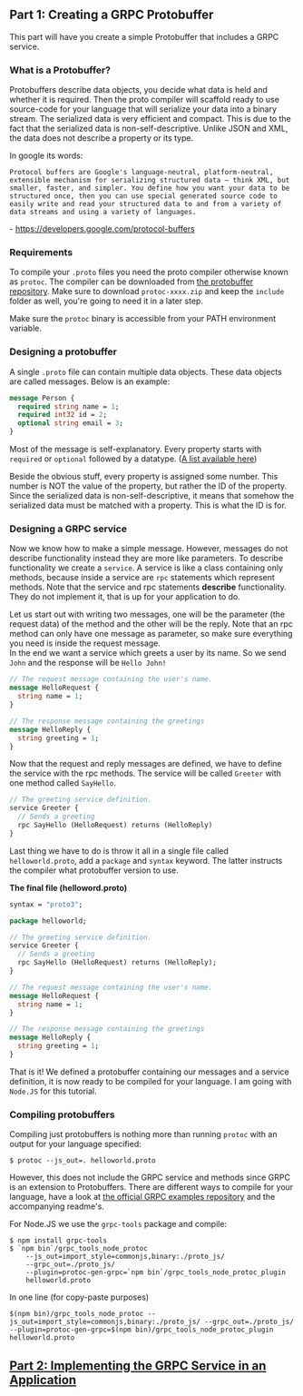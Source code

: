 ## Part 1: Creating a GRPC Protobuffer

This part will have you create a simple Protobuffer that includes a GRPC service.

### What is a Protobuffer?

Protobuffers describe data objects, you decide what data is held and whether it is required. Then the proto compiler will scaffold ready to use source-code for your language that will serialize your data into a binary stream. The serialized data is very efficient and compact. This is due to the fact that the serialized data is non-self-descriptive. Unlike JSON and XML, the data does not describe a property or its type.

In google its words:

```
Protocol buffers are Google's language-neutral, platform-neutral, extensible mechanism for serializing structured data – think XML, but smaller, faster, and simpler. You define how you want your data to be structured once, then you can use special generated source code to easily write and read your structured data to and from a variety of data streams and using a variety of languages.
```

\- https://developers.google.com/protocol-buffers

### Requirements

To compile your `.proto` files you need the proto compiler otherwise known as `protoc`. The compiler can be downloaded from [the protobuffer repository](https://github.com/protocolbuffers/protobuf/releases/). Make sure to download `protoc-xxxx.zip` and keep the `include` folder as well, you\'re going to need it in a later step.

Make sure the `protoc` binary is accessible from your PATH environment variable.

### Designing a protobuffer

A single `.proto` file can contain multiple data objects. These data objects are called messages. Below is an example:

```protobuf
message Person {
  required string name = 1;
  required int32 id = 2;
  optional string email = 3;
}
```

Most of the message is self-explanatory. Every property starts with `required` or `optional` followed by a datatype. ([A list available here](https://developers.google.com/protocol-buffers/docs/reference/google.protobuf))

Beside the obvious stuff, every property is assigned some number. This number is NOT the value of the property, but rather the ID of the property. Since the serialized data is non-self-descriptive, it means that somehow the serialized data must be matched with a property. This is what the ID is for.

### Designing a GRPC service

Now we know how to make a simple message. However, messages do not describe functionality instead they are more like parameters. To describe functionality we create a `service`. A service is like a class containing only methods, because inside a service are `rpc` statements which represent methods. Note that the service and rpc statements **describe** functionality. They do not implement it, that is up for your application to do.

Let us start out with writing two messages, one will be the parameter (the request data) of the method and the other will be the reply. Note that an rpc method can only have one message as parameter, so make sure everything you need is inside the request message.  
In the end we want a service which greets a user by its name. So we send `John` and the response will be `Hello John!`

```protobuf
// The request message containing the user's name.
message HelloRequest {
  string name = 1;
}

// The response message containing the greetings
message HelloReply {
  string greeting = 1;
}
```

Now that the request and reply messages are defined, we have to define the service with the rpc methods. The service will be called `Greeter` with one method called `SayHello`.

```protobuf
// The greeting service definition.
service Greeter {
  // Sends a greeting
  rpc SayHello (HelloRequest) returns (HelloReply)
}
```

Last thing we have to do is throw it all in a single file called `helloworld.proto`, add a `package` and `syntax` keyword. The latter instructs the compiler what protobuffer version to use.

**The final file (helloword.proto)**

```protobuf
syntax = "proto3";

package helloworld;

// The greeting service definition.
service Greeter {
  // Sends a greeting
  rpc SayHello (HelloRequest) returns (HelloReply);
}

// The request message containing the user's name.
message HelloRequest {
  string name = 1;
}

// The response message containing the greetings
message HelloReply {
  string greeting = 1;
}
```

That is it! We defined a protobuffer containing our messages and a service definition, it is now ready to be compiled for your language. I am going with `Node.JS` for this tutorial.

### Compiling protobuffers

Compiling just protobuffers is nothing more than running `protoc` with an output for your language specified:

```
$ protoc --js_out=. helloworld.proto
```

However, this does not include the GRPC service and methods since GRPC is an extension to Protobuffers. There are different ways to compile for your language, have a look at [the official GRPC examples repository](https://github.com/grpc/grpc/tree/master/examples) and the accompanying readme's.

For Node.JS we use the `grpc-tools` package and compile:

```
$ npm install grpc-tools
$ `npm bin`/grpc_tools_node_protoc
    --js_out=import_style=commonjs,binary:./proto_js/
    --grpc_out=./proto_js/
    --plugin=protoc-gen-grpc=`npm bin`/grpc_tools_node_protoc_plugin
    helloworld.proto
```

In one line (for copy-paste purposes)

```
$(npm bin)/grpc_tools_node_protoc --js_out=import_style=commonjs,binary:./proto_js/ --grpc_out=./proto_js/ --plugin=protoc-gen-grpc=$(npm bin)/grpc_tools_node_protoc_plugin helloworld.proto
```

## [Part 2: Implementing the GRPC Service in an Application](../2_app)
